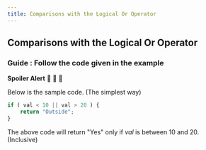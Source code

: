 ```yaml
---
title: Comparisons with the Logical Or Operator
---
```

## Comparisons with the Logical Or Operator

### Guide : Follow the code given in the example
**Spoiler Alert**
:grimacing: :grimacing: :grimacing:

Below is the sample code. (The simplest way)

```javascript
if ( val < 10 || val > 20 ) {
    return "Outside";
}
```

The above code will return "Yes" only if *val* is between 10 and 20. (Inclusive)

